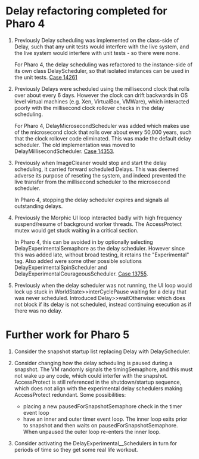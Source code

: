 # Delay refactoring completed for Pharo 4 

1. Previously Delay scheduling was implemented on the class-side of Delay, such that any unit tests would interfere with the live system, and the live system would interfere with unit tests - so there were none.  

   For Pharo 4, the delay scheduling was refactored to the instance-side of its own class DelayScheduler, so that isolated instances can be used in the unit tests. [Case 14261](https://pharo.fogbugz.com/default.asp?14261)

2. Previously Delays were scheduled using the millisecond clock that rolls over about every 6 days.  However the clock can drift backwards in OS level virtual machines (e.g. Xen, VirtualBox, VMWare), which interacted poorly with the millisecond clock rollover checks in the delay scheduling.  

   For Pharo 4, DelayMicrosecondScheduler was added which makes use of the microsecond clock that rolls over about every 50,000 years, such that the clock rollover code eliminated.  This was made the default delay scheduler. The old implementation was moved to DelayMillisecondScheduler. [Case 14353](https://pharo.fogbugz.com/default.asp?14353). 

3. Previously when ImageCleaner would stop and start the delay scheduling, it carried forward scheduled Delays.  This was deemed adverse its purpose of reseting the system, and indeed prevented the live transfer from the millisecond scheduler to the microsecond scheduler.  

   In Pharo 4, stopping the delay scheduler expires and signals all outstanding delays.

4. Previously the Morphic UI loop interacted badly with high frequency suspend/resume of background worker threads. The AccessProtect mutex would get stuck waiting in a critical section.  

    In Pharo 4, this can be avoided in by optionally selecting DelayExperimentalSemaphore as the delay scheduler.  However since this was added late, without broad testing, it retains the "Experimental" tag.  Also added were some other possible solutions DelayExperimentalSpinScheduler and DelayExperimentalCourageousScheduler. [Case 13755](https://pharo.fogbugz.com/default.asp?13755). 

5. Previously when the delay scheduler was not running, the UI loop would lock up stuck in WorldState>>interCyclePause waiting for a delay that was never scheduled.  Introduced Delay>>waitOtherwise: which does not block if its delay is not scheduled, instead continuing execution as if there was no delay.

# Further work for Pharo 5

1. Consider the snapshot startup list replacing Delay with DelayScheduler.

2. Consider changing how the delay scheduling is paused during a snapshot. The VM randomly signals the timingSemaphore, and this must not wake up any code, which could interfer with the snapshot. AccessProtect is still referenced in the shutdown/startup sequence, which does not align with the experimental delay schedulers making AccessProtect redundant. Some possibilities:
   * placing a new pausedForSnapshotSemaphore check in the timer event loop 
   * have an inner and outer timer event loop.  The inner loop exits prior to snapshot and then waits on pausedForSnapshotSemaphore. When unpaused the outer loop re-enters the inner loop. 

3. Consider activating the DelayExperimental__Schedulers in turn for periods of time so they get some real life workout.  
